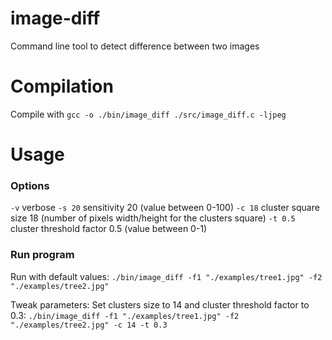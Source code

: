 # image-diff
Command line tool to detect difference between two images

# Compilation
Compile with
`gcc -o ./bin/image_diff ./src/image_diff.c -ljpeg`

# Usage
### Options
`-v` verbose
`-s 20` sensitivity 20 (value between 0-100)
`-c 18` cluster square size 18 (number of pixels width/height for the clusters square)
`-t 0.5` cluster threshold factor 0.5 (value between 0-1)

### Run program
Run with default values:
`./bin/image_diff -f1 "./examples/tree1.jpg" -f2 "./examples/tree2.jpg"`

Tweak parameters: Set clusters size to 14 and cluster threshold factor to 0.3:
`./bin/image_diff -f1 "./examples/tree1.jpg" -f2 "./examples/tree2.jpg" -c 14 -t 0.3`

